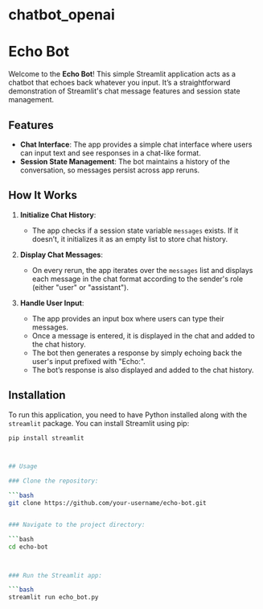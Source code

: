 ﻿# chatbot_openai
# Echo Bot

Welcome to the **Echo Bot**! This simple Streamlit application acts as a chatbot that echoes back whatever you input. It’s a straightforward demonstration of Streamlit's chat message features and session state management.

## Features

- **Chat Interface**: The app provides a simple chat interface where users can input text and see responses in a chat-like format.
- **Session State Management**: The bot maintains a history of the conversation, so messages persist across app reruns.

## How It Works

1. **Initialize Chat History**: 
    - The app checks if a session state variable `messages` exists. If it doesn’t, it initializes it as an empty list to store chat history.
  
2. **Display Chat Messages**:
    - On every rerun, the app iterates over the `messages` list and displays each message in the chat format according to the sender's role (either "user" or "assistant").

3. **Handle User Input**:
    - The app provides an input box where users can type their messages.
    - Once a message is entered, it is displayed in the chat and added to the chat history.
    - The bot then generates a response by simply echoing back the user's input prefixed with "Echo:".
    - The bot’s response is also displayed and added to the chat history.

## Installation

To run this application, you need to have Python installed along with the `streamlit` package. You can install Streamlit using pip:

```bash
pip install streamlit



## Usage

### Clone the repository:

```bash
git clone https://github.com/your-username/echo-bot.git


### Navigate to the project directory:

```bash
cd echo-bot



### Run the Streamlit app:

```bash
streamlit run echo_bot.py




